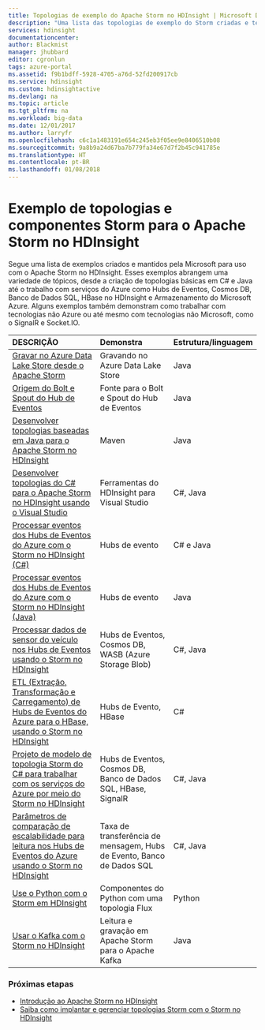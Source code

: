 ```yaml
---
title: Topologias de exemplo do Apache Storm no HDInsight | Microsoft Docs
description: "Uma lista das topologias de exemplo do Storm criadas e testadas com o Apache Storm no HDInsight, incluindo topologias básicas C# e Java e trabalho com os Hubs de Eventos."
services: hdinsight
documentationcenter: 
author: Blackmist
manager: jhubbard
editor: cgronlun
tags: azure-portal
ms.assetid: f9b1bdff-5928-4705-a76d-52fd200917cb
ms.service: hdinsight
ms.custom: hdinsightactive
ms.devlang: na
ms.topic: article
ms.tgt_pltfrm: na
ms.workload: big-data
ms.date: 12/01/2017
ms.author: larryfr
ms.openlocfilehash: c6c1a1483191e654c245eb3f05ee9e8406510b08
ms.sourcegitcommit: 9a8b9a24d67ba7b779fa34e67d7f2b45c941785e
ms.translationtype: HT
ms.contentlocale: pt-BR
ms.lasthandoff: 01/08/2018
---
```

# <a name="example-storm-topologies-and-components-for-apache-storm-on-hdinsight"></a>Exemplo de topologias e componentes Storm para o Apache Storm no HDInsight

Segue uma lista de exemplos criados e mantidos pela Microsoft para uso com o Apache Storm no HDInsight. Esses exemplos abrangem uma variedade de tópicos, desde a criação de topologias básicas em C# e Java até o trabalho com serviços do Azure como Hubs de Eventos, Cosmos DB, Banco de Dados SQL, HBase no HDInsight e Armazenamento do Microsoft Azure. Alguns exemplos também demonstram como trabalhar com tecnologias não Azure ou até mesmo com tecnologias não Microsoft, como o SignalR e Socket.IO.

| DESCRIÇÃO | Demonstra | Estrutura/linguagem |
|:--- |:--- |:--- |
| [Gravar no Azure Data Lake Store desde o Apache Storm](apache-storm-write-data-lake-store.md) |Gravando no Azure Data Lake Store |Java |
| [Origem do Bolt e Spout do Hub de Eventos](https://github.com/apache/storm/tree/master/external/storm-eventhubs) |Fonte para o Bolt e Spout do Hub de Eventos |Java |
| [Desenvolver topologias baseadas em Java para o Apache Storm no HDInsight][5797064f] |Maven |Java |
| [Desenvolver topologias do C# para o Apache Storm no HDInsight usando o Visual Studio][16fce2d1] |Ferramentas do HDInsight para Visual Studio |C#, Java |
| [Processar eventos dos Hubs de Eventos do Azure com o Storm no HDInsight (C#)][844d1d81] |Hubs de evento |C# e Java |
| [Processar eventos dos Hubs de Eventos do Azure com o Storm no HDInsight (Java)](https://azure.microsoft.com/resources/samples/hdinsight-java-storm-eventhub/) |Hubs de evento |Java |
| [Processar dados de sensor do veículo nos Hubs de Eventos usando o Storm no HDInsight][246ee964] |Hubs de Eventos, Cosmos DB, WASB (Azure Storage Blob) |C#, Java |
| [ETL (Extração, Transformação e Carregamento) de Hubs de Eventos do Azure para o HBase, usando o Storm no HDInsight][b4b68194] |Hubs de Evento, HBase |C# |
| [Projeto de modelo de topologia Storm do C# para trabalhar com os serviços do Azure por meio do Storm no HDInsight][ce0c02a2] |Hubs de Eventos, Cosmos DB, Banco de Dados SQL, HBase, SignalR |C#, Java |
| [Parâmetros de comparação de escalabilidade para leitura nos Hubs de Eventos do Azure usando o Storm no HDInsight][d6c540e3] |Taxa de transferência de mensagem, Hubs de Evento, Banco de Dados SQL |C#, Java |
| [Use o Python com o Storm em HDInsight](apache-storm-develop-python-topology.md) |Componentes do Python com uma topologia Flux |Python |
| [Usar o Kafka com o Storm no HDInsight](../hdinsight-apache-storm-with-kafka.md) | Leitura e gravação em Apache Storm para o Apache Kafka | Java |

### <a name="next-steps"></a>Próximas etapas

* [Introdução ao Apache Storm no HDInsight][2b8c3488]
* [Saiba como implantar e gerenciar topologias Storm com o Storm no HDInsight][6eb0d3b8]

[2b8c3488]:apache-storm-tutorial-get-started-linux.md "Saiba como criar um cluster Storm no HDInsight e usar o Painel do Storm para implantar topologias de exemplo."
[6eb0d3b8]:apache-storm-deploy-monitor-topology.md "Saiba como implantar e gerenciar topologias usando o Painel do Storm baseado na Web e a interface do usuário do Storm ou as Ferramentas do HDInsight para Visual Studio."
[16fce2d1]:apache-storm-develop-csharp-visual-studio-topology.md "Saiba como criar topologias Storm do C# usando as Ferramentas do HDInsight para Visual Studio."
[5797064f]:apache-storm-develop-java-topology.md "Saiba como criar topologias Storm em Java, usando o Maven, criando uma topologia básica de contagem de palavras."
[844d1d81]:apache-storm-develop-csharp-event-hub-topology.md "Saiba como ler e gravar dados dos Hubs de Eventos do Azure com o Storm no HDInsight."
[246ee964]: https://github.com/hdinsight/hdinsight-storm-examples/blob/master/IotExample/README.md "Saiba como usar uma topologia Storm para ler mensagens dos Hubs de Eventos do Azure, ler documentos do Azure Cosmos DB para referência a dados e salvar os dados no Armazenamento do Azure."
[d6c540e3]: https://github.com/hdinsight/hdinsight-storm-examples/blob/master/EventCountExample "Várias topologias para demonstrar a produtividade ao ler com base nos Hubs de Eventos do Azure e armazenar no Banco de Dados SQL usando o Apache Storm no HDInsight."
[b4b68194]: https://github.com/hdinsight/hdinsight-storm-examples/blob/master/RealTimeETLExample "Saiba como ler dados dos Hubs de Eventos do Azure, agregar e transformar os dados e armazená-los no HBase no HDInsight."
[ce0c02a2]: https://github.com/hdinsight/hdinsight-storm-examples/tree/master/templates/HDInsightStormExamples "Este projeto contém modelos de spouts, bolts e topologias para interagir com vários serviços do Azure como Hubs de Eventos, Cosmos DB e Banco de Dados SQL."

